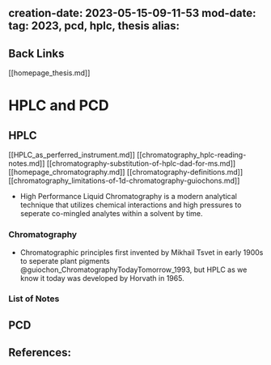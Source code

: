 creation-date: 2023-05-15-09-11-53
mod-date:
tag: 2023, pcd, hplc, thesis
alias:
---
<!--begin_file -->

## Back Links

[[homepage_thesis.md]]

<!--header -->

# HPLC and PCD

<!-- contents -->

## HPLC

[[HPLC_as_perferred_instrument.md]]
[[chromatography_hplc-reading-notes.md]]
[[chromatography-substitution-of-hplc-dad-for-ms.md]]
[[homepage_chromatography.md]]
[[chromatography-definitions.md]]
[[chromatography_limitations-of-1d-chromatography-guiochons.md]]

- High Performance Liquid Chromatography is a modern analytical technique that utilizes chemical interactions and high pressures to seperate co-mingled analytes within a solvent by time.

### Chromatography

- Chromatographic principles first invented by Mikhail Tsvet in early 1900s to seperate plant pigments @guiochon_ChromatographyTodayTomorrow_1993, but HPLC as we know it today was developed by Horvath in 1965.
  
### List of Notes



## PCD



## References:

<!--end_file -->